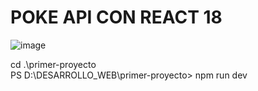 # POKE API  CON REACT 18


![image](https://github.com/user-attachments/assets/09f9f585-69f5-4f37-93f2-2bdf84530263)


cd .\primer-proyecto\
PS D:\DESARROLLO_WEB\primer-proyecto> npm run dev
